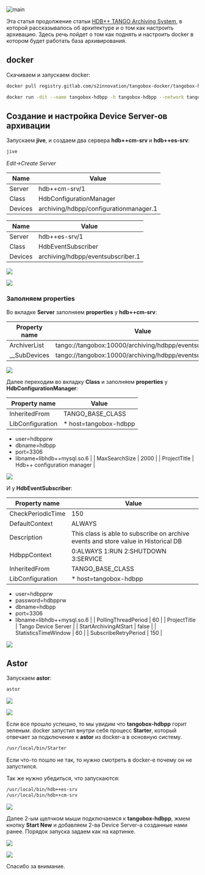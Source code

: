  ![main](https://habrastorage.org/r/w1560/webt/jf/9n/pl/jf9nplvejlhxgattedsrk33eyye.png)  

Эта статья продолжение статьи [HDB++ TANGO Archiving System](https://habr.com/ru/post/533040/), в которой рассказывалось об архитектуре и о том как настроить архивацию. Здесь речь пойдет о том как поднять и настроить docker в котором будет работать база архивирования.

  

## docker

  

Скачиваем и запускаем docker:

  


```bash
docker pull registry.gitlab.com/s2innovation/tangobox-docker/tangobox-hdbpp:latest

docker run -dit --name tangobox-hdbpp -h tangobox-hdbpp --network tango_nw --ip 172.18.0.7 --add-host scsc:172.18.0.1 -e TANGO_HOST=scsc:10000 --restart unless-stopped registry.gitlab.com/s2innovation/tangobox-docker/tangobox-hdbpp:latest
```
  

## Создание и настройка Device Server-ов архивации

  

Запускаем **jive**, и создаем два сервера **hdb++cm-srv** и **hdb++es-srv**:

  


```bash
jive
```
  

*Edit->Create Server*

  



| Name | Value |
| --- | --- |
| Server | hdb++cm-srv/1 |
| Class | HdbConfigurationManager |
| Devices | archiving/hdbpp/configurationmanager.1 |

  



| Name | Value |
| --- | --- |
| Server | hdb++es-srv/1 |
| Class | HdbEventSubscriber |
| Devices | archiving/hdbpp/eventsubscriber.1 |

  

![](https://habrastorage.org/r/w780q1/webt/gt/pz/py/gtpzpywzgpbatm_xdzuwjtazauw.jpeg)

  

![](https://habrastorage.org/r/w780q1/webt/qu/sa/1e/qusa1ezysmtnuwhcnvbomnqqmzk.jpeg)

  

### Заполняем properties

  

Во вкладке **Server** заполняем **properties** у **hdb++cm-srv**:

  



| Property name | Value |
| --- | --- |
| ArchiverList | tango://tangobox:10000/archiving/hdbpp/eventsubscriber.1 |
| \_\_SubDevices | tango://tangobox:10000/archiving/hdbpp/eventsubscriber.1 |

  

![](https://habrastorage.org/r/w780q1/webt/i6/kg/di/i6kgdiewz-j_cupuxdzywn1dfny.jpeg)

  

Далее переходим во вкладку **Class** и заполняем **properties** у **HdbConfigurationManager**:

  



| Property name | Value |
| --- | --- |
| InheritedFrom | TANGO\_BASE\_CLASS |
| LibConfiguration | * host=tangobox-hdbpp
* user=hdbpprw
* dbname=hdbpp
* port=3306
* libname=libhdb++mysql.so.6
 |
| MaxSearchSize | 2000 |
| ProjectTitle | Hdb++ configuration manager |

  

![](https://habrastorage.org/r/w780q1/webt/jf/dy/fo/jfdyfopvej92pf-fad8jtshft5y.jpeg)

  

И у **HdbEventSubscriber**:

  



| Property name | Value |
| --- | --- |
| CheckPeriodicTime | 150 |
| DefaultContext | ALWAYS |
| Description | This class is able to subscribe on archive events and store value in Historical DB |
| HdbppContext | 0:ALWAYS 1:RUN 2:SHUTDOWN 3:SERVICE |
| InheritedFrom | TANGO\_BASE\_CLASS |
| LibConfiguration | * host=tangobox-hdbpp
* user=hdbpprw
* password=hdbpprw
* dbname=hdbpp
* port=3306
* libname=libhdb++mysql.so.6
 |
| PollingThreadPeriod | 60 |
| ProjectTitle | Tango Device Server |
| StartArchivingAtStart | false |
| StatisticsTimeWindow | 60 |
| SubscribeRetryPeriod | 150 |

  

![](https://habrastorage.org/r/w780q1/webt/sq/ks/oo/sqksoowpgytzwdmg9nmt-omzvvs.jpeg)

  

## Astor

  

Запускаем **astor**:

  


```bash
astor
```
  

![](https://habrastorage.org/r/w780q1/webt/tr/ti/mz/trtimz26qfmnjh-5_rrrjtalow0.jpeg)

  

![](https://habrastorage.org/r/w780q1/webt/cv/hf/pc/cvhfpc05arozrce-ydkhkxmmpdo.jpeg)

  

Если все прошло успешно, то мы увидим что **tangobox-hdbpp** горит зеленым. docker запустил внутри себя процесс **Starter**, который отвечает за подключение к **astor** из docker-а в основную систему.

  


```bash
/usr/local/bin/Starter
```
  

Если что-то пошло не так, то нужно смотреть в docker-е почему он не запустился.

  

Так же нужно убедиться, что запускаются:

  


```bash
/usr/local/bin/hdb++es-srv
/usr/local/bin/hdb++cm-srv
```
  

![](https://habrastorage.org/r/w780q1/webt/r8/7n/6_/r87n6_h5ain5louen9jqex1fsrw.jpeg)

  

Далее 2-ым щелчком мыши подключаемся к **tangobox-hdbpp**, жмем кнопку **Start New** и добавляем 2-ва Device Server-а созданные нами ранее. Порядок запуска задаем как на картинке.

  

![](https://habrastorage.org/r/w780q1/webt/xn/ps/ao/xnpsaob7do2k6erhkuy7kgzh7wy.jpeg)

  

![](https://habrastorage.org/r/w780q1/webt/dl/9t/a8/dl9ta8i2sssubv0reufysmgrjf8.jpeg)

  

Спасибо за внимание.

   